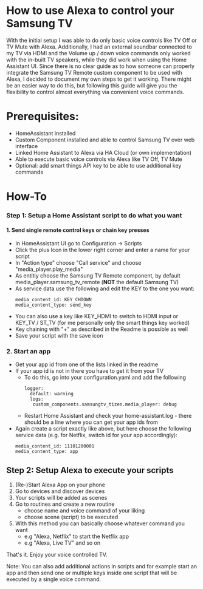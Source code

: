 # How to use Alexa to control your Samsung TV

With the initial setup I was able to do only basic voice controls like TV Off or TV Mute with Alexa. Additionally, I had an external soundbar connected to my TV via HDMI and the Volume up / down voice commands only worked with the in-built TV speakers, while they did work when using the Home Assistant UI.
Since there is no clear guide as to how someone can properly integrate the Samsung TV Remote custom component to be used with Alexa, I decided to document my own steps to get it working. There might be an easier way to do this, but following this guide will give you the flexibility to control almost everything via convenient voice commands.

# Prerequisites:

* HomeAssistant installed
* Custom Component installed and able to control Samsung TV over web interface
* Linked Home Assistant to Alexa via HA Cloud (or own implementation)
* Able to execute basic voice controls via Alexa like TV Off, TV Mute
* Optional: add smart things API key to be able to use additional key commands

# How-To

### Step 1: Setup a Home Assistant script to do what you want

#### 1. Send single remote control keys or chain key presses

* In HomeAssistant UI go to Configuration -> Scripts
* Click the plus Icon in the lower right corner and enter a name for your script
* In "Action type" choose "Call service" and choose "media_player.play_media"
* As entitiy choose the Samsung TV Remote component, by default media_player.samsung_tv_remote (**NOT** the default Samsung TV)
* As service data use the following and edit the KEY to the one you want:
    ```
	media_content_id: KEY_CHDOWN
	media_content_type: send_key
    ```
* You can also use a key like KEY_HDMI to switch to HDMI input or KEY_TV / ST_TV (for me personally only the smart things key worked)
* Key chaining with "+" as described in the Readme is possible as well
* Save your script with the save icon

### 2. Start an app

* Get your app id from one of the lists linked in the readme
* If your app id is not in there you have to get it from your TV
	* To do this, go into your configuration.yaml and add the following
		```
		logger:
		  default: warning
		  logs:
		   custom_components.samsungtv_tizen.media_player: debug
		```
	* Restart Home Assistant and check your home-assistant.log - there should be a line where you can get your app ids from
* Again create a script exactly like above, but here choose the following service data (e.g. for Netflix, switch id for your app accordingly):
	```
	media_content_id: 11101200001
	media_content_type: app
    ```
	
## Step 2: Setup Alexa to execute your scripts

1. (Re-)Start Alexa App on your phone
2. Go to devices and discover devices
3. Your scripts will be added as scenes
4. Go to routines and create a new routine
    * choose name and voice command of your liking
    * choose scene (script) to be executed
5. With this method you can basically choose whatever command you want
    * e.g "Alexa, Netflix" to start the Netflix app
    * e.g "Alexa, Live TV" and so on
	
That's it. Enjoy your voice controlled TV.

Note: You can also add additional actions in scripts and for example start an app and then send one or multiple keys inside one script that will be executed by a single voice command.